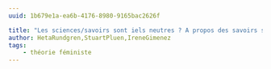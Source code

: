 ```yaml
---
uuid: 1b679e1a-ea6b-4176-8980-9165bac2626f

title: "Les sciences/savoirs sont iels neutres ? A propos des savoirs situés"
author: HetaRundgren,StuartPluen,IreneGimenez
tags:
    - théorie féministe
---
```

